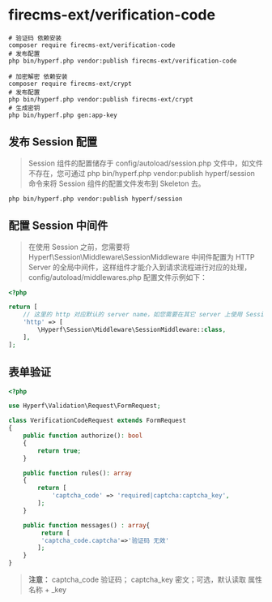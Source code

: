 # firecms-ext/verification-code

```shell
# 验证码 依赖安装
composer require firecms-ext/verification-code
# 发布配置
php bin/hyperf.php vendor:publish firecms-ext/verification-code

# 加密解密 依赖安装
composer require firecms-ext/crypt
# 发布配置
php bin/hyperf.php vendor:publish firecms-ext/crypt
# 生成密钥
php bin/hyperf.php gen:app-key
```

## 发布 Session 配置

> Session 组件的配置储存于 config/autoload/session.php 文件中，如文件不存在，您可通过 php bin/hyperf.php vendor:publish
> hyperf/session 命令来将 Session 组件的配置文件发布到 Skeleton 去。

```shell
php bin/hyperf.php vendor:publish hyperf/session
```

## 配置 Session 中间件

> 在使用 Session 之前，您需要将 Hyperf\Session\Middleware\SessionMiddleware 中间件配置为 HTTP Server
> 的全局中间件，这样组件才能介入到请求流程进行对应的处理，config/autoload/middlewares.php 配置文件示例如下：

```php
<?php

return [
    // 这里的 http 对应默认的 server name，如您需要在其它 server 上使用 Session，需要对应的配置全局中间件
    'http' => [
        \Hyperf\Session\Middleware\SessionMiddleware::class,
    ],
];
```

## 表单验证

```php
<?php

use Hyperf\Validation\Request\FormRequest;

class VerificationCodeRequest extends FormRequest
{
    public function authorize(): bool
    {
        return true;
    }

    public function rules(): array
    {
        return [
            'captcha_code' => 'required|captcha:captcha_key',
        ];
    }

    public function messages() : array{
         return [
         'captcha_code.captcha'=>'验证码 无效'
        ];
    }
}

```

> **注意：** 
> captcha_code 验证码；
> captcha_key 密文；可选，默认读取 属性名称 + _key
> 